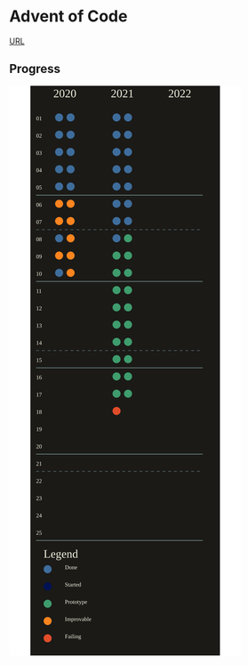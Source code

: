 # Advent of Code

[URL](https://adventofcode.com)

## Progress

![overview graphic](./graph/image.svg)
